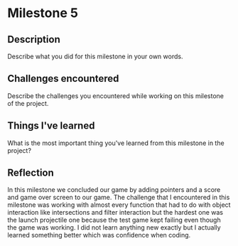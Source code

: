 # Milestone 5

## Description
Describe what you did for this milestone in your own words.

## Challenges encountered
Describe the challenges you encountered while working on this milestone of the project.

## Things I've learned
What is the most important thing you've learned from this milestone in the project?

## Reflection
In this milestone we concluded our game by adding pointers and a score and game over screen to our game. The challenge that I encountered in this milestone was working with almost every function that had to do with object interaction like intersections and filter interaction but the hardest one was the launch projectile one because the test game kept failing even though the game was working. I did not learn anything new exactly but I actually learned something better which was confidence when coding.

